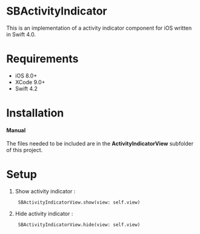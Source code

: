 # SBActivityIndicator

This is an implementation of a activity indicator component for iOS written in Swift 4.0.

# Requirements

* iOS 8.0+
* XCode 9.0+
* Swift 4.2

# Installation

#### Manual

The files needed to be included are in the **ActivityIndicatorView** subfolder of this project.

# Setup

1. Show activity indicator :

        SBActivityIndicatorView.show(view: self.view)

2. Hide activity indicator :

        SBActivityIndicatorView.hide(view: self.view)
        
        
        




